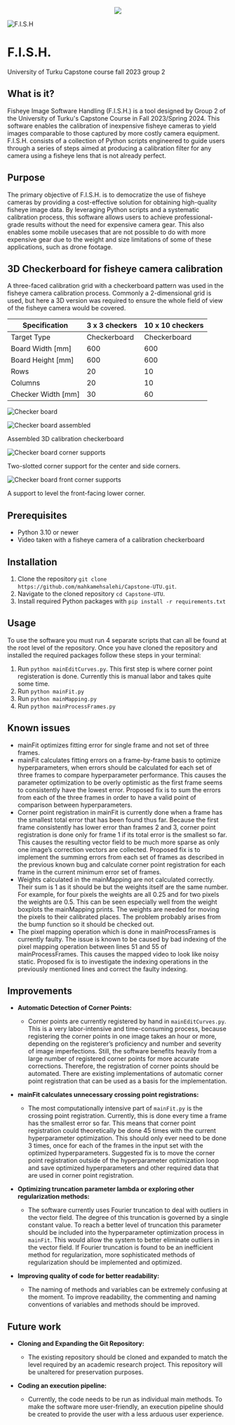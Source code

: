 <p align="center">
  <img  src="https://apps.utu.fi/media/logo/UTU_logo_EN_RGB.png" />
</p>

![F.I.S.H](https://github.com/mahkamehsalehi/Capstone-UTU/blob/main/Images-for-readme/fish.png?raw=true)
# F.I.S.H. 
University of Turku Capstone course fall 2023 group 2

## What is it?

Fisheye Image Software Handling (F.I.S.H.) is a tool designed by Group 2 of the University of Turku's Capstone Course in Fall 2023/Spring 2024. This software enables the calibration of inexpensive fisheye cameras to yield images comparable to those captured by more costly camera equipment. F.I.S.H. consists of a collection of Python scripts engineered to guide users through a series of steps aimed at producing a calibration filter for any camera using a fisheye lens that is not already perfect.

## Purpose
The primary objective of F.I.S.H. is to democratize the use of fisheye cameras by providing a cost-effective solution for obtaining high-quality fisheye image data. By leveraging Python scripts and a systematic calibration process, this software allows users to achieve professional-grade results without the need for expensive camera gear. This also enables some mobile usecases that are not possible to do with more expensive gear due to the weight and size limitations of some of these applications, such as drone footage.

## 3D Checkerboard for fisheye camera calibration
A three-faced calibration grid with a checkerboard pattern was used in the fisheye camera calibration
process. Commonly a 2-dimensional grid is used, but here a 3D version was required to ensure the
whole field of view of the fisheye camera would be covered.

| Specification       | 3 x 3 checkers | 10 x 10 checkers |
|---------------------|----------------|------------------|
| Target Type         | Checkerboard   | Checkerboard     |
| Board Width [mm]    | 600            | 600              |
| Board Height [mm]   | 600            | 600              |
| Rows                | 20             | 10               |
| Columns             | 20             | 10               |
| Checker Width [mm]  | 30             | 60               |

![Checker board](https://github.com/mahkamehsalehi/Capstone-UTU/blob/production/Images-for-readme/checkerboard.png?raw=true)

![Checker board assembled](https://github.com/mahkamehsalehi/Capstone-UTU/blob/production/Images-for-readme/checkerboard2.png?raw=true)

Assembled 3D calibration checkerboard

![Checker board corner supports](https://github.com/mahkamehsalehi/Capstone-UTU/blob/production/Images-for-readme/checkerboard3.png?raw=true)

Two-slotted corner support for the center and side corners.

![Checker board front corner supports](https://github.com/mahkamehsalehi/Capstone-UTU/blob/production/Images-for-readme/checkerboard4.png?raw=true)

A support to level the front-facing lower corner.

## Prerequisites
* Python 3.10 or newer
* Video taken with a fisheye camera of a calibration checkerboard
## Installation
1. Clone the repository `git clone https://github.com/mahkamehsalehi/Capstone-UTU.git`.
2. Navigate to the cloned repository `cd Capstone-UTU`.
3. Install required Python packages with `pip install -r requirements.txt`

## Usage

To use the software you must run 4 separate scripts that can all be found at the root level of the repository.
Once you have cloned the repository and installed the required packages follow these steps in your terminal:
1. Run `python mainEditCurves.py`. This first step is where corner point registeration is done. Currently this is manual labor and takes quite some time.
3. Run `python mainFit.py`
4. Run `python mainMapping.py`
5. Run `python mainProcessFrames.py`

## Known issues

* mainFit optimizes fitting error for single frame and not set of three frames.
* mainFit calculates fitting errors on a frame-by-frame basis to optimize hyperparameters, when errors should be calculated for each set of three frames to compare hyperparameter performance. This causes the parameter optimization to be overly optimistic as the first frame seems to consistently have the lowest error. Proposed fix is to sum the errors from each of the three frames in order to have a valid point of comparison between hyperparameters.
* Corner point registration in mainFit is currently done when a frame has the smallest total error that has been found thus far. Because the first frame consistently has lower error than frames 2 and 3, corner point registration is done only for frame 1 if its total error is the smallest so far. This causes the resulting vector field to be much more sparse as only one image’s correction vectors are collected. Proposed fix is to implement the summing errors from each set of frames as described in the previous known bug and calculate corner point registration for each frame in the current minimum error set of frames.
* Weights calculated in the mainMapping are not calculated correctly. Their sum is 1 as it should be but the weights itself are the same number. For example, for four pixels the weights are all 0.25 and for two pixels the weights are 0.5. This can be seen especially well from the weight boxplots the mainMapping prints. The weights are needed for moving the pixels to their calibrated places. The problem probably arises from the bump function so it should be checked out.
* The pixel mapping operation which is done in mainProcessFrames is currently faulty. The issue is known to be caused by bad indexing of the pixel mapping operation between lines 51 and 55 of mainProcessFrames. This causes the mapped video to look like noisy static. Proposed fix is to investigate the indexing operations in the previously mentioned lines and correct the faulty indexing.

## Improvements

* **Automatic Detection of Corner Points:**
  - Corner points are currently registered by hand in `mainEditCurves.py`. This is a very labor-intensive and time-consuming process, because registering the corner points in one image takes an hour or more, depending on the registerer’s proficiency and number and severity of image imperfections. Still, the software benefits heavily from a large number of registered corner points for more accurate corrections. Therefore, the registration of corner points should be automated. There are existing implementations of automatic corner point registration that can be used as a basis for the implementation.

* **mainFit calculates unnecessary crossing point registrations:**
  - The most computationally intensive part of `mainFit.py` is the crossing point registration. Currently, this is done every time a frame has the smallest error so far. This means that corner point registration could theoretically be done 45 times with the current hyperparameter optimization. This should only ever need to be done 3 times, once for each of the frames in the input set with the optimized hyperparameters. Suggested fix is to move the corner point registration outside of the hyperparameter optimization loop and save optimized hyperparameters and other required data that are used in corner point registration.

* **Optimizing truncation parameter lambda or exploring other regularization methods:**
  - The software currently uses Fourier truncation to deal with outliers in the vector field. The degree of this truncation is governed by a single constant value. To reach a better level of truncation this parameter should be included into the hyperparameter optimization process in `mainFit`. This would allow the system to better eliminate outliers in the vector field. If Fourier truncation is found to be an inefficient method for regularization, more sophisticated methods of regularization should be implemented and optimized.

* **Improving quality of code for better readability:**
  - The naming of methods and variables can be extremely confusing at the moment. To improve readability, the commenting and naming conventions of variables and methods should be improved.

## Future work

* **Cloning and Expanding the Git Repository:**
  - The existing repository should be cloned and expanded to match the level required by an academic research project. This repository will be unaltered for preservation purposes.

* **Coding an execution pipeline:**
  - Currently, the code needs to be run as individual main methods. To make the software more user-friendly, an execution pipeline should be created to provide the user with a less arduous user experience.




